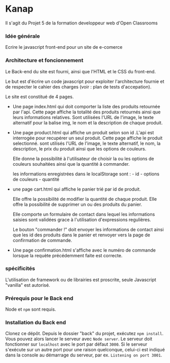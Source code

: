 # Kanap #

Il s'agit du Projet 5 de la formation developpeur web d'Open Classrooms
### Idée générale ###

Ecrire le javascript front-end pour un site de e-comerce
### Architecture et foncionnement ###

Le Back-end du site est fourni, ainsi que l'HTML et le CSS du front-end.

Le but est d'écrire un code javascript pour exploiter l'architecture fournie et de respecter le cahier des charges (voir : plan de tests d'accepation).

Le site est constitué de 4 pages.

- Une page index.html qui doit comporter la liste des produits retournée par l'api.
    Cette page affiche la totalité des produits retournés ainsi que leurs informations relatives.
    Sont utilisées l'URL de l'image, le texte alternatif pour la balise img, le nom et la description de chaque produit.

- Une page product.html qui affiche un produit selon son id .L'api est interrogée pour recupérer un seul produit.
    Cette page affiche le produit selectionné. sont utilisés l'URL de l'image, le texte alternatif, le nom, la description, le prix du produit ainsi que les options de couleurs.

    Elle donne la possibilité à l'utilisateur de choisir la ou les options de couleurs souhaitées ainsi que la quantité à commander.

    les informations enregistrées dans le localStorage sont :   - id
                                                                - options de couleurs
                                                                - quantité

- une page cart.html qui affiche le panier trié par id de produit.

    Elle offre la possibilité de modifier la quantité de chaque produit.
    Elle offre la possibilité de supprimer un ou des produits du panier.

    Elle comporte un formulaire de contact dans lequel les informations saisies sont validées grace à l'utilisation d'expressions regulières.

    Le bouton "commander !" doit envoyer les informations de contact ainsi que les id des produits dans le panier et renvoyer vers la page de confirmation de commande.

- Une page confirmation.html s'affiche avec le numéro de commande lorsque la requète précédemment faite est correcte.

### spécificités ###

L'utilisation de framework ou de librairies est proscrite, seule Javascript "vanilla" est autorisé.



### Prérequis pour le Back end ###

Node et `npm` sont requis.

### Installation du Back end ###

Clonez ce dépôt. Depuis le dossier "back" du projet, exécutez `npm install`.
Vous pouvez alors lancer le serveur avec `Node server`.
Le serveur doit fonctionner sur `localhost` avec le port par défaut `3000`.
Si le serveur s'exécute sur un autre port pour une raison quelconque, celui-ci est indiqué dans la
console au démarrage du serveur, par ex. `Listening on port 3001`.
